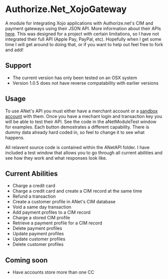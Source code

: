 # Authorize.Net_XojoGateway
A module for  integrating Xojo applications with Authorize.net's CIM and payment gateways using their JSON API. More information about their APIs [here](http://developer.authorize.net/api/reference/). This was designed for a project with certain limitations, so I have not integrated their full API (Apple Pay, PayPal, etc). Hopefully when I get some time I will get around to doing that, or if you want to help out feel free to fork and add!

## Support
* The current version has only been tested on an OSX system 
* Version 1.0.5 does not have reverse compatability with earlier versions

## Usage
To use ANet's API you must either have a merchant account or a [sandbox account](https://developer.authorize.net/hello_world/sandbox/) with them. Once you have a mechant login and transaction key you will be able to test their API. See the code in the aNetModuleTest window for examples. Each button demostrates a different capability. There is dummy data already hard coded in, so feel to change it to see what happens. 

All relavent source code is contained within the ANetAPI folder. I have included a test window that allows you to go through all current abilities and see how they work and what responses look like. 

## Current Abilities
* Charge a credit card
* Charge a credit card and create a CIM record at the same time
* Refund a transaction
* Create a customer profile in ANet's CIM database
* Void a same day transaction
* Add payment profiles to a CIM record
* Charge a stored CIM profile
* Retrieve a payment profile for a CIM record
* Delete payment profiles
* Update payment profiles
* Update customer profiles
* Delete customer profiles

## Coming soon
* Have accounts store more than one CC


